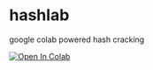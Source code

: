 # hashlab
google colab powered hash cracking

[![Open In Colab](https://colab.research.google.com/assets/colab-badge.svg)](https://colab.research.google.com/github/casrass/hashlab/blob/master/hashlab.ipynb)
